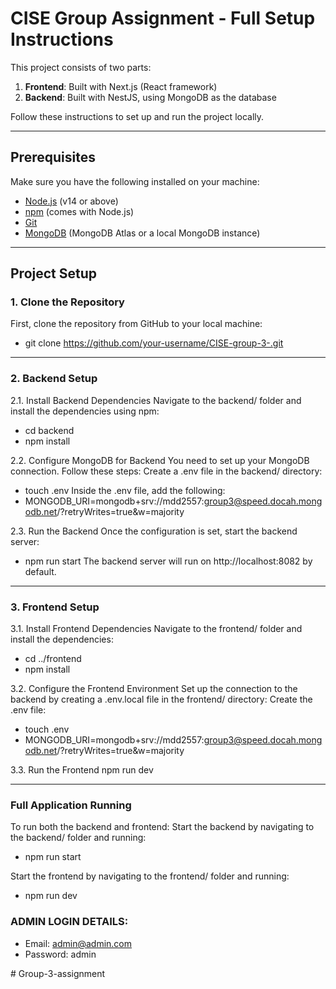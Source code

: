 # CISE Group Assignment - Full Setup Instructions

This project consists of two parts:
1. **Frontend**: Built with Next.js (React framework)
2. **Backend**: Built with NestJS, using MongoDB as the database

Follow these instructions to set up and run the project locally.

---

## Prerequisites

Make sure you have the following installed on your machine:

- [Node.js](https://nodejs.org/) (v14 or above)
- [npm](https://www.npmjs.com/) (comes with Node.js)
- [Git](https://git-scm.com/)
- [MongoDB](https://www.mongodb.com/cloud/atlas) (MongoDB Atlas or a local MongoDB instance)

---

## Project Setup

### 1. Clone the Repository

First, clone the repository from GitHub to your local machine:
- git clone https://github.com/your-username/CISE-group-3-.git

---

### 2. Backend Setup
2.1. Install Backend Dependencies
Navigate to the backend/ folder and install the dependencies using npm:
- cd backend
- npm install

2.2. Configure MongoDB for Backend
You need to set up your MongoDB connection. Follow these steps:
Create a .env file in the backend/ directory:
- touch .env
Inside the .env file, add the following:
- MONGODB_URI=mongodb+srv://mdd2557:group3@speed.docah.mongodb.net/?retryWrites=true&w=majority

2.3. Run the Backend
Once the configuration is set, start the backend server:
- npm run start
The backend server will run on http://localhost:8082 by default.

---

### 3. Frontend Setup
3.1. Install Frontend Dependencies
Navigate to the frontend/ folder and install the dependencies:
- cd ../frontend
- npm install

3.2. Configure the Frontend Environment
Set up the connection to the backend by creating a .env.local file in the frontend/ directory:
Create the .env file:
- touch .env
- MONGODB_URI=mongodb+srv://mdd2557:group3@speed.docah.mongodb.net/?retryWrites=true&w=majority

3.3. Run the Frontend
npm run dev

---

### Full Application Running
To run both the backend and frontend:
Start the backend by navigating to the backend/ folder and running:
- npm run start

Start the frontend by navigating to the frontend/ folder and running:
- npm run dev

### ADMIN LOGIN DETAILS:
- Email: admin@admin.com
- Password: admin














#   G r o u p - 3 - a s s i g n m e n t  
 